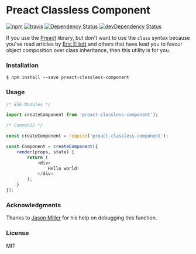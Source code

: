 
# Preact Classless Component 
[![npm](https://img.shields.io/npm/v/preact-classless-component.svg)](http://npm.im/preact-classless-component)
[![travis](https://travis-ci.org/ld0rman/preact-classless-component.svg?branch=master)](https://travis-ci.org/ld0rman/preact-classless-component)
[![Dependency Status](https://david-dm.org/ld0rman/preact-classless-component.svg?style=flat)](https://david-dm.org/ld0rman/preact-classless-component)
[![devDependency Status](https://david-dm.org/ld0rman/preact-classless-component/dev-status.svg?style=flat)](https://david-dm.org/ld0rman/preact-classless-component#info=devDependencies)

If you use the [Preact](https://github.com/developit/preact) library, but don't want to use the `class` syntax because you've read articles by [Eric Elliott](https://medium.com/javascript-scene/a-simple-challenge-to-classical-inheritance-fans-e78c2cf5eead#.a3ako7xx9) and others that have lead you to favour object composition over class inheritance, then this utility is for you. 

### Installation

```
$ npm install --save preact-classless-component
```

### Usage

```js
/* ES6 Modules */

import createComponent from 'preact-classless-component');

/* CommonJS */

const createComponent = require('preact-classless-component');

const Component = createComponent({
	render(props, state) {
		return (
			<div>
				Hello world!			
			</div>
		);
	}
});

```

### Acknowledgments

Thanks to [Jason Miller](https://github.com/developit) for his help on debugging this function.

### License

MIT 
